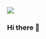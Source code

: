 <img src="https://scontent-cdg2-1.xx.fbcdn.net/v/t1.0-9/72550992_138257314222893_619293567793233920_n.jpg?_nc_cat=111&ccb=2&_nc_sid=e3f864&_nc_ohc=Stcmqf9S37cAX_i68Ih&_nc_ht=scontent-cdg2-1.xx&oh=a1ea9aad3936e8bad99c0cf797f5bc9a&oe=603232E9" class="center"/>

### Hi there 👋



<!--
**meitarkeshet/meitarkeshet** is a ✨ _special_ ✨ repository because its `README.md` (this file) appears on your GitHub profile.

Here are some ideas to get you started:

- 🔭 I’m currently working on ...
- 🌱 I’m currently learning ...
- 👯 I’m looking to collaborate on ...
- 🤔 I’m looking for help with ...
- 💬 Ask me about ...
- 📫 How to reach me: ...
- 😄 Pronouns: ...
- ⚡ Fun fact: ...
-->
